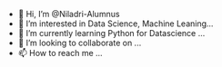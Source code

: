- 👋 Hi, I’m @Niladri-Alumnus
- 👀 I’m interested in Data Science, Machine Leaning...
- 🌱 I’m currently learning Python for Datascience ...
- 💞️ I’m looking to collaborate on ...
- 📫 How to reach me ...

<!---
Niladri-Alumnus/Niladri-Alumnus is a ✨ special ✨ repository because its `README.md` (this file) appears on your GitHub profile.
You can click the Preview link to take a look at your changes.
--->
